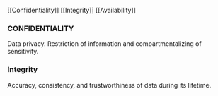 [[Confidentiality]]
[[Integrity]]
[[Availability]]

### CONFIDENTIALITY
Data privacy. Restriction of information and compartmentalizing of sensitivity.


### Integrity
Accuracy, consistency, and trustworthiness of data during its lifetime.